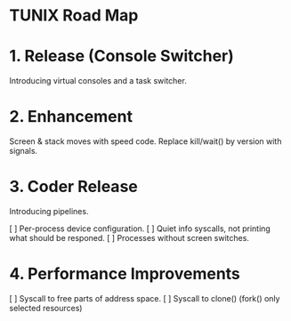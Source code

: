 TUNIX Road Map
==============

# 1. Release (Console Switcher)

Introducing virtual consoles and a task
switcher.

# 2. Enhancement

Screen & stack moves with speed code.
Replace kill/wait() by version with
signals.

# 3. Coder Release

Introducing pipelines.

[ ] Per-process device configuration.
[ ] Quiet info syscalls, not printing
    what should be responed.
[ ] Processes without screen switches.

# 4. Performance Improvements

[ ] Syscall to free parts of address
    space.
[ ] Syscall to clone() (fork() only
    selected resources)
